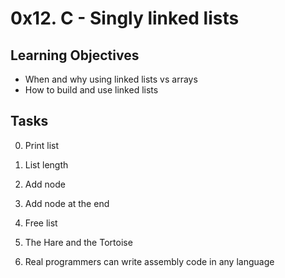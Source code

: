 # 0x12. C - Singly linked lists

## Learning Objectives

- When and why using linked lists vs arrays
- How to build and use linked lists

## Tasks

0. Print list

1. List length

2. Add node

3. Add node at the end

4. Free list

5. The Hare and the Tortoise

6. Real programmers can write assembly code in any language

